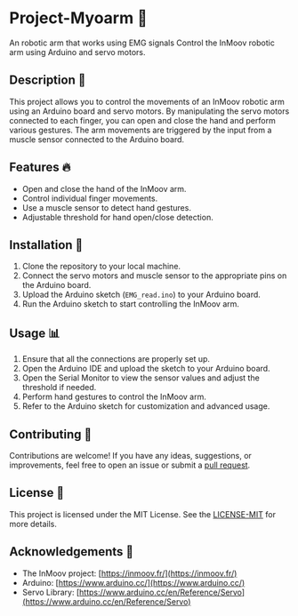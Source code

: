 # Project-Myoarm 🦾
An robotic arm that works using EMG signals
Control the InMoov robotic arm using Arduino and servo motors.

## Description 📝

This project allows you to control the movements of an InMoov robotic arm using an Arduino board and servo motors. By manipulating the servo motors connected to each finger, you can open and close the hand and perform various gestures. The arm movements are triggered by the input from a muscle sensor connected to the Arduino board.

## Features 🔥

- Open and close the hand of the InMoov arm.
- Control individual finger movements.
- Use a muscle sensor to detect hand gestures.
- Adjustable threshold for hand open/close detection.

## Installation 🔧

1. Clone the repository to your local machine.
2. Connect the servo motors and muscle sensor to the appropriate pins on the Arduino board.
3. Upload the Arduino sketch (`EMG_read.ino`) to your Arduino board.
4. Run the Arduino sketch to start controlling the InMoov arm.

## Usage 📊

1. Ensure that all the connections are properly set up.
2. Open the Arduino IDE and upload the sketch to your Arduino board.
3. Open the Serial Monitor to view the sensor values and adjust the threshold if needed.
4. Perform hand gestures to control the InMoov arm.
5. Refer to the Arduino sketch for customization and advanced usage.

## Contributing 🤝

Contributions are welcome! If you have any ideas, suggestions, or improvements, feel free to open an issue or submit a [pull request](https://github.com/DeepakRajasekaran/Project-Myoarm/compare).

## License 📄

This project is licensed under the MIT License. See the [LICENSE-MIT](LICENSE-MIT) for more details.

## Acknowledgements 🙏

- The InMoov project: [https://inmoov.fr/](https://inmoov.fr/)
- Arduino: [https://www.arduino.cc/](https://www.arduino.cc/)
- Servo Library: [https://www.arduino.cc/en/Reference/Servo](https://www.arduino.cc/en/Reference/Servo)
